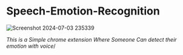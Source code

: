 # Speech-Emotion-Recognition
![Screenshot 2024-07-03 235339](https://github.com/souvik4133x/Speech-Emotion-Recognition/assets/131717514/2fc63fe4-f530-49e3-8f74-c12620bd073e)









*This is a Simple chrome extension Where Someone Can detect their emotion with voice*/
